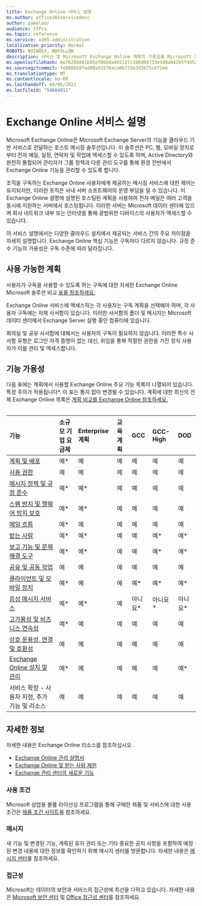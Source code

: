 ```yaml
---
title: Exchange Online 서비스 설명
ms.author: office365servicedesc
author: pamelaar
audience: ITPro
ms.topic: reference
ms.service: o365-administration
localization_priority: Normal
ROBOTS: NOINDEX, NOFOLLOW
description: 서비스 및 Microsoft Exchange Online 계획의 가용성을 Microsoft 365 Office 365 대해 자세히 알아보습니다.
ms.openlocfilehash: 6e7629dd01b05ef06bda492127c3b6d04733e340a042b5f465a4a79097197cc3
ms.sourcegitcommit: fe808bb97ad09a91576aca8b733e3d2b75cb72e6
ms.translationtype: MT
ms.contentlocale: ko-KR
ms.lasthandoff: 08/06/2021
ms.locfileid: "54664011"
---
```

# <a name="exchange-online-service-description"></a>Exchange Online 서비스 설명

Microsoft Exchange Online은 Microsoft Exchange Server의 기능을 클라우드 기반 서비스로 전달하는 호스트 메시징 솔루션입니다. 이 솔루션은 PC, 웹, 모바일 장치로부터 전자 메일, 일정, 연락처 및 작업에 액세스할 수 있도록 하며, Active Directory와 완전히 통합되어 관리자가 그룹 정책과 다른 관리 도구를 통해 환경 전반에서 Exchange Online 기능을 관리할 수 있도록 합니다.
  
조직을 구독하는 Exchange Online 사용자에게 제공하는 메시징 서비스에 대한 제어는 유지되지만, 이러한 조직은 사내 서버 소프트웨어의 운영 부담을 덜 수 있습니다. 이 Exchange Online 설명에 설명된 호스팅된 계획을 사용하여 전자 메일은 여러 고객을 동시에 지원하는 서버에서 호스팅됩니다. 이러한 서버는 Microsoft 데이터 센터에 있으며 회사 네트워크 내부 또는 인터넷을 통해 광범위한 디바이스의 사용자가 액세스할 수 있습니다.

이 서비스 설명에서는 다양한 클라우드 설치에서 제공되는 서비스 간의 주요 차이점을 자세히 설명합니다. Exchange Online 핵심 기능은 구독마다 다르지 않습니다. 규정 준수 기능의 가용성은 구독 수준에 따라 달라집니다.
  
## <a name="available-plans"></a>사용 가능한 계획

사용자가 구독을 사용할 수 있도록 하는 구독에 대한 자세한 Exchange Online Microsoft 솔루션 비교 [표를 참조하세요.](https://go.microsoft.com/fwlink/?linkid=2139145)

Exchange Online 서비스에 액세스하는 각 사용자는 구독 계획을 선택해야 하며, 각 사용자 구독에는 자체 사서함이 있습니다. 이러한 사서함의 폴더 및 메시지는 Microsoft 데이터 센터에서 Exchange Server 실행 중인 컴퓨터에 있습니다.
  
회의실 및 공유 사서함에 대해서는 사용자의 구독이 필요하지 않습니다. 이러한 특수 사서함 유형은 로그인 자격 증명이 없는 대신, 위임을 통해 적절한 권한을 가진 정식 사용자가 이를 관리 및 액세스합니다.

## <a name="feature-availability"></a>기능 가용성

다음 표에는 계획에서 사용할 Exchange Online 주요 기능 목록이 나열되어 있습니다. 특정 주의가 적용됩니다*. 이 표는 통지 없이 변경될 수 있습니다. 계획에 대한 최신의 전체 Exchange Online 목록은 [계획 비교를 Exchange Online 참조하세요.](https://www.microsoft.com/microsoft-365/exchange/compare-microsoft-exchange-online-plans)<br><br>
  
| 기능 | 소규모 기업 요금제 | Enterprise 계획 | 교육 계획 | GCC | GCC-High | DOD | 
|:-----|:-----|:-----|:-----|:-----|:-----|:-----|
|[계획 및 배포](planning-and-deployment.md)|예*|예|예|예|예|예|
|[사용 권한](permissions.md)|예|예|예|예|예|예|
|[메시지 정책 및 규정 준수](message-policy-and-compliance.md)|예*|예*|예|예|예|예|
|[스팸 방지 및 맬웨어 방지 보호](anti-spam-and-anti-malware-protection.md)|예*|예*|예|예|예|예|
|[메일 흐름](mail-flow.md)|예*|예|예|예|예|예|
|[받는 사람](recipients.md)|예*|예*|예|예|예*|예*|
|[보고 기능 및 문제 해결 도구](reporting-features-and-troubleshooting-tools.md)|예*|예*|예|예|예*|예*|
|[공유 및 공동 작업](sharing-and-collaboration.md)|예|예|예|예|예|예|
|[클라이언트 및 모바일 장치](clients-and-mobile-devices.md)|예*|예|예|예*|예*|예*|
|[음성 메시지 서비스](voice-message-services.md)|예*|예*|예|아니요*|아니요*|아니요*|
|[고가용성 및 비즈니스 연속성](high-availability-and-business-continuity.md)|예*|예|예|예|예|예|
|[상호 운용성, 연결 및 호환성](interoperability-connectivity-and-compatibility.md)|예|예|예|예|예|예|
|[Exchange Online 설치 및 관리](exchange-online-setup-and-administration.md)|예*|예|예|예|예|예*|
|서비스 확장 - 사용자 지정, 추가 기능 및 리소스|예|예|예|예|예|예|

## <a name="learn-more"></a>자세한 정보

자세한 내용은 Exchange Online 리소스를 참조하십시오.

- [Exchange Online 관리 설명서](/exchange/exchange-online)
- [Exchange Online 및 받는 사람 제한](exchange-online-limits.md)
- [Exchange 관리 센터의 새로운 기능](/exchange/whats-new)

### <a name="licensing-terms"></a>사용 조건

Microsoft 상업용 볼륨 라이선싱 프로그램을 통해 구매한 제품 및 서비스에 대한 사용 조건은 [제품 조건 사이트](https://www.microsoft.com/licensing/terms/)를 참조하세요. 

### <a name="messaging"></a>메시지

새 기능 및 변경된 기능, 계획된 유지 관리 또는 기타 중요한 공지 사항을 포함하여 예정된 변경 내용에 대한 정보를 확인하기 위해 메시지 센터를 방문합니다. 자세한 내용은 [메시지 센터](/microsoft-365/admin/manage/message-center)를 참조하세요.

### <a name="accessibility"></a>접근성

Microsoft는 데이터의 보안과 서비스의 접근성에 최선을 다하고 있습니다. 자세한 내용은 [Microsoft 보안 센터](https://www.microsoft.com/trust-center) 및 [Office 접근성 센터](https://support.office.com/article/ecab0fcf-d143-4fe8-a2ff-6cd596bddc6d)를 참조하세요.

